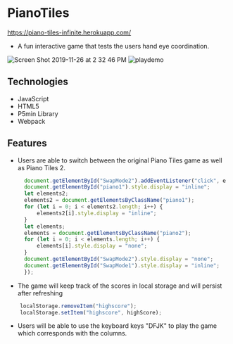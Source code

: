 # PianoTiles
https://piano-tiles-infinite.herokuapp.com/

* A fun interactive game that tests the users hand eye coordination.

![Screen Shot 2019-11-26 at 2 32 46 PM](https://user-images.githubusercontent.com/52211990/69678179-ab485700-1059-11ea-8141-8219cc04a8ab.png)
![playdemo](https://user-images.githubusercontent.com/52211990/69684312-194a4980-106d-11ea-92c7-3a024fa1a9a2.gif)


## Technologies
* JavaScript
* HTML5
* P5min Library
* Webpack

## Features
* Users are able to switch between the original Piano Tiles game as well as Piano Tiles 2.
  ``` Javascript
    document.getElementById("SwapMode2").addEventListener("click", e => {
    document.getElementById("piano1").style.display = "inline";
    let elements2;
    elements2 = document.getElementsByClassName("piano1");
    for (let i = 0; i < elements2.length; i++) {
        elements2[i].style.display = "inline";
    }
    let elements;
    elements = document.getElementsByClassName("piano2");
    for (let i = 0; i < elements.length; i++) {
        elements[i].style.display = "none";
    }
    document.getElementById("SwapMode2").style.display = "none";
    document.getElementById("SwapMode1").style.display = "inline";
    });
  ```
* The game will keep track of the scores in local storage and will persist after refreshing
``` Javascript
    localStorage.removeItem("highscore");
    localStorage.setItem("highscore", highScore);
```
* Users will be able to use the keyboard keys "DFJK" to play the game which corresponds with the columns.

